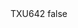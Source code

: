 <?xml version="1.0" encoding="UTF-8"?>
<CustomMetadata xmlns="http://soap.sforce.com/2006/04/metadata">
    <label>TXU642</label>
    <protected>false</protected>
</CustomMetadata>
